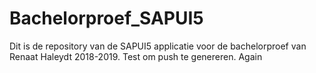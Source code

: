 # Bachelorproef_SAPUI5

Dit is de repository van de SAPUI5 applicatie voor de bachelorproef van Renaat Haleydt 2018-2019. 
Test om push te genereren. Again